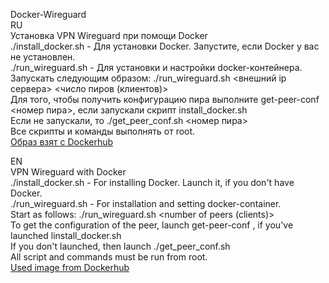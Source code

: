 Docker-Wireguard  
RU  
Установка VPN Wireguard при помощи Docker  
./install_docker.sh - Для установки Docker. Запустите, если Docker у вас не установлен.  
./run_wireguard.sh  - Для установки и настройки docker-контейнера.  
Запускать следующим образом: ./run_wireguard.sh <внешний ip сервера> <число пиров (клиентов)>  
Для того, чтобы получить конфигурацию пира выполните get-peer-conf <номер пира>, если запускали скрипт install_docker.sh  
Если не запускали, то ./get_peer_conf.sh <номер пира>   
Все скрипты и команды выполнять от root.  
[Образ взят с Dockerhub](https://hub.docker.com/r/linuxserver/wireguard)  

EN  
VPN Wireguard with Docker  
./install_docker.sh - For installing Docker. Launch it, if you don't have Docker.  
./run_wireguard.sh - For installation and setting docker-container.  
Start as follows: ./run_wireguard.sh <External server ip> <number of peers (clients)>   
To get the configuration of the peer, launch get-peer-conf <peer number>, if you've launched linstall_docker.sh  
If you don't launched, then launch ./get_peer_conf.sh <peer number>  
All script and commands must be run from root.  
[Used image from Dockerhub](https://hub.docker.com/r/linuxserver/wireguard)  
